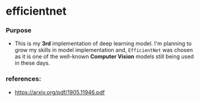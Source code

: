# efficientnet

### Purpose
- This is my **3rd** implementation of deep learning model. I'm planning to grow my skills in model implementation and, `EfficientNet` was chosen as it is one of the well-known **Computer Vision** models still being used in these days.

### references:
- https://arxiv.org/pdf/1905.11946.pdf